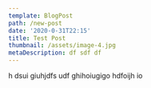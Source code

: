 ```yaml
---
template: BlogPost
path: /new-post
date: '2020-0-31T22:15'
title: Test Post
thumbnail: /assets/image-4.jpg
metaDescription: df sdf df
---
```

h dsui giuhjdfs udf ghihoiugigo hdfoijh io
